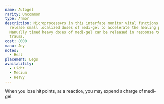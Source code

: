 ```yaml
---
name: Autogel
rarity: Uncommon
type: Armor
description: Microprocessors in this interface monitor vital functions and
  release small localized doses of medi-gel to accelerate the healing process.
  Manually timed heavy doses of medi-gel can be released in response to major
  trauma.
cost: 8000
manu: Any
notes:
  - Heal
placement: Legs
availability:
  - Light
  - Medium
  - Heavy
---
```

When you lose hit points, as a reaction, you may expend a charge of medi-gel.
